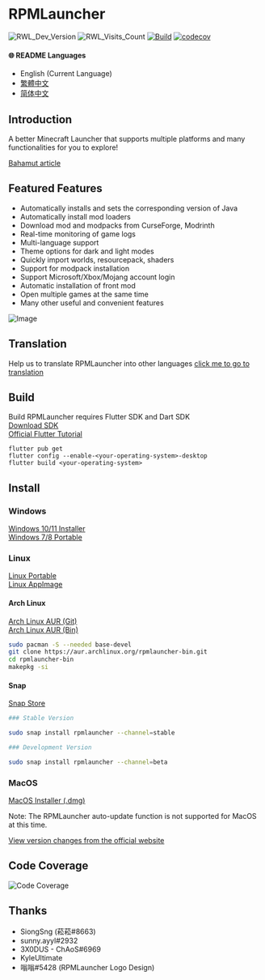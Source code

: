 # RPMLauncher

![RWL_Dev_Version](https://img.shields.io/badge/dynamic/json?label=RPMLauncher%20Latest%20Version&query=dev.latest_version_full&url=https%3A%2F%2Fraw.githubusercontent.com%2FRPMTW%2FRPMTW-website-data%2Fmain%2Fdata%2FRPMLauncher%2Fupdate.json)
![RWL_Visits_Count](https://img.shields.io/badge/dynamic/json?label=Visits%20Count&query=value&url=https%3A%2F%2Fapi.countapi.xyz%2Fhit%2Fgithub.rpmlauncher%2Fvisits)
[![Build](https://github.com/RPMTW/RPMLauncher/actions/workflows/Build.yml/badge.svg)](https://github.com/RPMTW/RPMLauncher/actions/workflows/Build.yml)
[![codecov](https://codecov.io/gh/RPMTW/RPMLauncher/branch/main/graph/badge.svg?token=5J25PUERID)](https://codecov.io/gh/RPMTW/RPMLauncher)

#### 🌐 README Languages
- English (Current Language)
- [繁體中文](https://github.com/RPMTW/RPMLauncher/blob/develop/assets/README/zh_tw.md)
- [简体中文](https://github.com/RPMTW/RPMLauncher/blob/develop/assets/README/zh_cn.md)

## Introduction

 A better Minecraft Launcher that supports multiple platforms and many functionalities for you to explore! 

[Bahamut article](https://forum.gamer.com.tw/C.php?bsn=18673&snA=193012&tnum=1)

## Featured Features
- Automatically installs and sets the corresponding version of Java
- Automatically install mod loaders
- Download mod and modpacks from CurseForge, Modrinth
- Real-time monitoring of game logs
- Multi-language support
- Theme options for dark and light modes
- Quickly import worlds, resourcepack, shaders
- Support for modpack installation
- Support Microsoft/Xbox/Mojang account login
- Automatic installation of front mod
- Open multiple games at the same time
- Many other useful and convenient features

![Image](https://user-images.githubusercontent.com/48402225/139568860-b3dd0246-5e7c-4442-bb3c-7fa5cbc7bafc.png)


## Translation
Help us to translate RPMLauncher into other languages [click me to go to translation](https://crowdin.com/project/siong-sngs-fantasy-world)

## Build
Build RPMLauncher requires Flutter SDK and Dart SDK  
[Download SDK](https://flutter.dev/docs/get-started/install)  
[Official Flutter Tutorial](https://flutter.dev/desktop)
```
flutter pub get
flutter config --enable-<your-operating-system>-desktop
flutter build <your-operating-system>
```

## Install
### Windows
[Windows 10/11 Installer](https://github.com/RPMTW/RPMLauncher/releases/latest/download/RPMLauncher-Windows10_11.zip)  
[Windows 7/8 Portable](https://github.com/RPMTW/RPMLauncher/releases/latest/download/RPMLauncher-Windows7.zip)
### Linux
[Linux Portable](https://github.com/RPMTW/RPMLauncher/releases/latest/download/RPMLauncher-Linux.zip)   
[Linux AppImage](https://github.com/RPMTW/RPMLauncher/releases/latest/download/RPMLauncher-Linux.Appimage)   
#### Arch Linux
[Arch Linux AUR (Git)](https://aur.archlinux.org/packages/rpmlauncher-git/)  
[Arch Linux AUR (Bin)](https://aur.archlinux.org/packages/rpmlauncher-bin/)  
```bash
sudo pacman -S --needed base-devel
git clone https://aur.archlinux.org/rpmlauncher-bin.git
cd rpmlauncher-bin
makepkg -si
```
#### Snap
[Snap Store](https://snapcraft.io/rpmlauncher)  
```bash
### Stable Version

sudo snap install rpmlauncher --channel=stable

### Development Version

sudo snap install rpmlauncher --channel=beta
````
### MacOS
[MacOS Installer (.dmg)](https://github.com/RPMTW/RPMLauncher/releases/latest/download/RPMLauncher-MacOS-Installer.dmg)  

Note: The RPMLauncher auto-update function is not supported for MacOS at this time.

[View version changes from the official website](https://www.rpmtw.ga/RWL/Version)

## Code Coverage
![Code Coverage](https://codecov.io/gh/RPMTW/RPMLauncher/branch/develop/graphs/sunburst.svg)
## Thanks
- SiongSng (菘菘#8663)
- sunny.ayyl#2932
- 3X0DUS - ChAoS#6969
- KyleUltimate
- 嗡嗡#5428 (RPMLauncher Logo Design)
